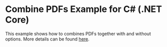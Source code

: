 ﻿# Combine PDFs Example for C# (.NET Core)

This example shows how to combines PDFs together with and without options. More details can be found
[here](https://www.DynamicPDF.com/Examples/combine-pdf-.net-core).
